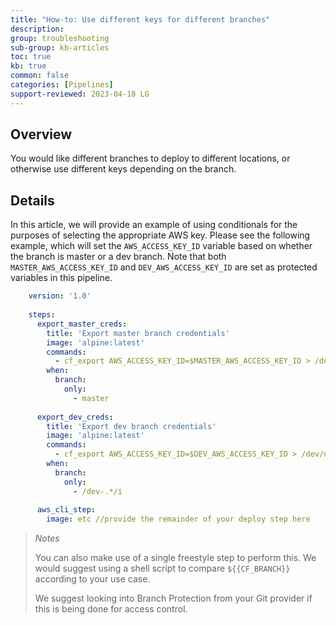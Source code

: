 ```yaml
---
title: "How-to: Use different keys for different branches"
description: 
group: troubleshooting
sub-group: kb-articles
toc: true
kb: true
common: false
categories: [Pipelines]
support-reviewed: 2023-04-18 LG
---
```


## Overview

You would like different branches to deploy to different locations, or otherwise use different keys depending on the branch.

## Details

In this article, we will provide an example of using conditionals for the purposes of selecting the appropriate AWS key. Please see the following example, which will set the `AWS_ACCESS_KEY_ID` variable based on whether the branch is master or a dev branch. Note that both `MASTER_AWS_ACCESS_KEY_ID` and `DEV_AWS_ACCESS_KEY_ID` are set as protected variables in this pipeline.

```yaml
    version: '1.0'  
      
    steps:  
      export_master_creds:  
        title: 'Export master branch credentials'  
        image: 'alpine:latest'  
        commands:  
          - cf_export AWS_ACCESS_KEY_ID=$MASTER_AWS_ACCESS_KEY_ID > /dev/null  
        when:  
          branch:  
            only:  
              - master  
      
      export_dev_creds:  
        title: 'Export dev branch credentials'  
        image: 'alpine:latest'  
        commands:   
          - cf_export AWS_ACCESS_KEY_ID=$DEV_AWS_ACCESS_KEY_ID > /dev/null  
        when:  
          branch:  
            only:  
              - /dev-.*/i  
      
      aws_cli_step:   
        image: etc //provide the remainder of your deploy step here 
```

>_Notes_
>
>You can also make use of a single freestyle step to perform this. We would suggest using a shell script to compare `${{CF_BRANCH}}` according to your use case.
>
>We suggest looking into Branch Protection from your Git provider if this is being done for access control.
